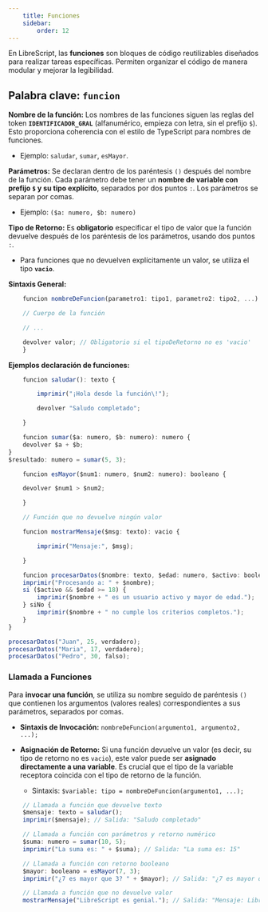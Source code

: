 ```yaml
---
    title: Funciones
    sidebar: 
        order: 12
---
```


En LibreScript, las **funciones** son bloques de código reutilizables diseñados para realizar tareas específicas. Permiten organizar el código de manera modular y mejorar la legibilidad.

## **Palabra clave:** **`funcion`**

**Nombre de la función:** Los nombres de las funciones siguen las reglas del token **`IDENTIFICADOR_GRAL`** (alfanumérico, empieza con letra, sin el prefijo `$`). Esto proporciona coherencia con el estilo de TypeScript para nombres de funciones.

* Ejemplo: `saludar`, `sumar`, `esMayor`.

**Parámetros:** Se declaran dentro de los paréntesis `()` después del nombre de la función. Cada parámetro debe tener un **nombre de variable con prefijo `$` y su tipo explícito**, separados por dos puntos `:`. Los parámetros se separan por comas.

* Ejemplo: `($a: numero, $b: numero)`

**Tipo de Retorno:** Es **obligatorio** especificar el tipo de valor que la función devuelve después de los paréntesis de los parámetros, usando dos puntos `:`.

* Para funciones que no devuelven explícitamente un valor, se utiliza el tipo **`vacio`**.

**Sintaxis General:**

```ts
    funcion nombreDeFuncion(parametro1: tipo1, parametro2: tipo2, ...): tipoDeRetorno {

    // Cuerpo de la función

    // ...

    devolver valor; // Obligatorio si el tipoDeRetorno no es 'vacio'
    }
```

**Ejemplos declaración de funciones:**

```ts
    funcion saludar(): texto {

        imprimir("¡Hola desde la función\!");

        devolver "Saludo completado";

    }
```

```ts
    funcion sumar($a: numero, $b: numero): numero { 
    devolver $a + $b;
}
$resultado: numero = sumar(5, 3);
```

```ts
    funcion esMayor($num1: numero, $num2: numero): booleano {

    devolver $num1 > $num2;

    }
```

```ts
    // Función que no devuelve ningún valor

    funcion mostrarMensaje($msg: texto): vacio {

        imprimir("Mensaje:", $msg);

    }
```

```ts
    funcion procesarDatos($nombre: texto, $edad: numero, $activo: booleano): vacio {
    imprimir("Procesando a: " + $nombre);
    si ($activo && $edad >= 18) {
        imprimir($nombre + " es un usuario activo y mayor de edad.");
    } siNo {
        imprimir($nombre + " no cumple los criterios completos.");
    }
}

procesarDatos("Juan", 25, verdadero);
procesarDatos("Maria", 17, verdadero);
procesarDatos("Pedro", 30, falso);

```

### Llamada a Funciones

Para **invocar una función**, se utiliza su nombre seguido de paréntesis `()` que contienen los argumentos (valores reales) correspondientes a sus parámetros, separados por comas.

* **Sintaxis de Invocación:** `nombreDeFuncion(argumento1, argumento2, ...);`

* **Asignación de Retorno:** Si una función devuelve un valor (es decir, su tipo de retorno no es `vacio`), este valor puede ser **asignado directamente a una variable**. Es crucial que el tipo de la variable receptora coincida con el tipo de retorno de la función.

  * Sintaxis: `$variable: tipo = nombreDeFuncion(argumento1, ...);`

```ts
    // Llamada a función que devuelve texto  
    $mensaje: texto = saludar();  
    imprimir($mensaje); // Salida: "Saludo completado"

    // Llamada a función con parámetros y retorno numérico  
    $suma: numero = sumar(10, 5);  
    imprimir("La suma es: " + $suma); // Salida: "La suma es: 15"

    // Llamada a función con retorno booleano  
    $mayor: booleano = esMayor(7, 3);  
    imprimir("¿7 es mayor que 3? " + $mayor); // Salida: "¿7 es mayor que 3? verdadero"

    // Llamada a función que no devuelve valor  
    mostrarMensaje("LibreScript es genial."); // Salida: "Mensaje: LibreScript es genial."
```
